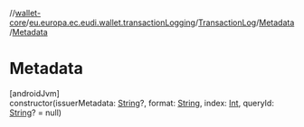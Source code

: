 //[wallet-core](../../../../index.md)/[eu.europa.ec.eudi.wallet.transactionLogging](../../index.md)/[TransactionLog](../index.md)/[Metadata](index.md)/[Metadata](-metadata.md)

# Metadata

[androidJvm]\
constructor(issuerMetadata: [String](https://kotlinlang.org/api/latest/jvm/stdlib/kotlin-stdlib/kotlin/-string/index.html)?, format: [String](https://kotlinlang.org/api/latest/jvm/stdlib/kotlin-stdlib/kotlin/-string/index.html), index: [Int](https://kotlinlang.org/api/latest/jvm/stdlib/kotlin-stdlib/kotlin/-int/index.html), queryId: [String](https://kotlinlang.org/api/latest/jvm/stdlib/kotlin-stdlib/kotlin/-string/index.html)? = null)

